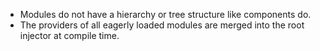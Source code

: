 - Modules do not have a hierarchy or tree structure like components do.
- The providers of all eagerly loaded modules are merged into the root injector at compile time.